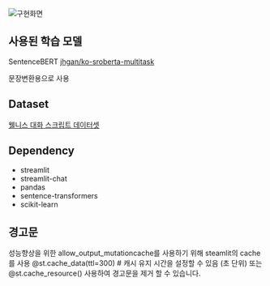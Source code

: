 ![구현화면](https://github.com/electronicguy97/SimSim_chatbot/assets/103613730/e5c18ae0-6495-453e-9a7b-9d9689462ca2)


## 사용된 학습 모델

SentenceBERT [jhgan/ko-sroberta-multitask](https://huggingface.co/jhgan/ko-sroberta-multitask)

문장변환용으로 사용

## Dataset

[웰니스 대화 스크립트 데이터셋](https://aihub.or.kr/opendata/keti-data/recognition-laguage/KETI-02-006)

## Dependency

- streamlit
- streamlit-chat
- pandas
- sentence-transformers
- scikit-learn

## 경고문
성능향상을 위한 allow_output_mutationcache를 사용하기 위해 steamlit의 cache를 사용
@st.cache_data(ttl=300)  # 캐시 유지 시간을 설정할 수 있음 (초 단위) 또는
@st.cache_resource() 사용하여 경고문을 제거 할 수 있습니다.
